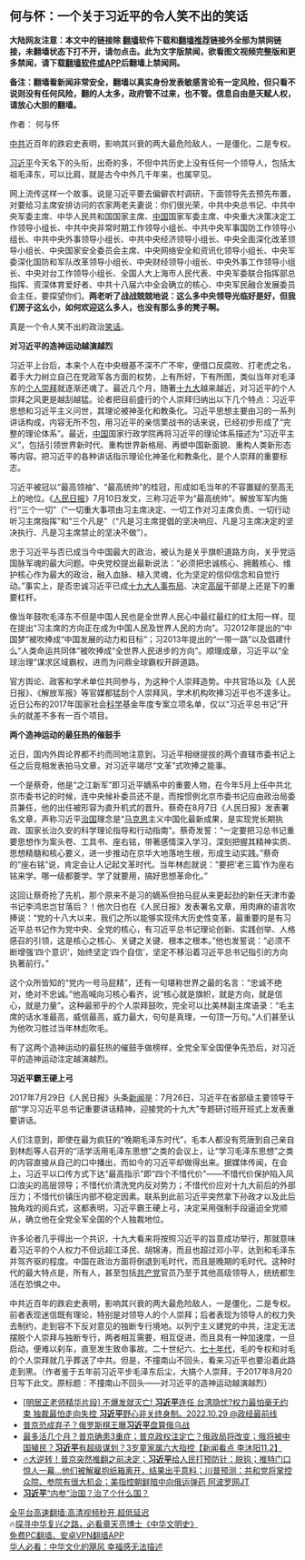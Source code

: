  <!-- 面包屑导航 --> <h2>何与怀：一个关于习近平的令人笑不出的笑话</h2> <p class="notice"><b>大陆网友注意：本文中的链接除 <a href="https://github.com/bannedbook/fanqiang" >翻墙</a>软件下载和<a href="https://github.com/killgcd/justmysocks/blob/master/README.md">翻墙推荐</a>链接外全部为禁网链接，未翻墙状态下打不开，请勿点击。此为文字版禁闻，欲看图文视频完整版和更多禁闻，请下载<a href="https://github.com/bannedbook/fanqiang">翻墙软件或APP</a>后翻墙上禁闻网。</p><p>备注：翻墙看新闻非常安全，翻墙以真实身份发表敏感言论有一定风险，但只看不说则没有任何风险，翻的人太多，政府管不过来，也不管。信息自由是天赋人权，请放心大胆的翻墙。</b></p>  <div class="entry"> <p>作者： 何与怀</p> <p id="conimg"><a href="https://www.bannedbook.org/bnews/tag/%e4%b8%ad%e5%85%b1/" class="st_tag internal_tag" rel="tag" title="标签 中共 下的日志">中共</a>近百年的跌宕史表明，影响其兴衰的两大最危险敌人，一是僵化，二是专权。</p> <p><a href="https://www.bannedbook.org/bnews/tag/%e4%b9%a0%e8%bf%91%e5%b9%b3/" class="st_tag internal_tag" rel="tag" title="标签 习近平 下的日志">习近平</a>今天名下的头衔，出奇的多，不但中共历史上没有任何一个领导人，包括太祖毛泽东，可以比肩，就是古今中外几千年来，也属罕见。</p> <p>网上流传这样一个故事。说是习近平要去偏僻农村调研，下面领导先去预先布置，对要给习主席安排访问的农家两老夫妻说：你们很光荣，中共中央总书记、中共中央军委主席、中华人民共和国国家主席、<span class='wp_keywordlink_affiliate'><a href="https://www.bannedbook.org/" title="中国" target="_blank">中国</a></span>国家军委主席、中央重大决策决定工作领导小组长、中共中央非常时期工作领导小组长、中共中央军事国防工作领导小组长、中共中央外事领导小组长、中共中央经济领导小组长、中央全面深化改革领导小组长、中央国家安全委员会主席、中央网络安全和资讯化领导小组长、中央军委深化国防和军队改革领导小组长、中央财经领导小组长、中央外事工作领导小组长、中央对台工作领导小组长、全国人大上海市人民代表、中央军委联合指挥部总指挥、资深体育爱好者、中共十八届六中全会确立的核心、中央军民融合发展委员会主任，要探望你们。<strong>两老听了战战兢兢地说：这么多中央领导光临好是好，但我们房子这幺小，如何欢迎这么多人，也没有那么多的凳子啊。</strong></p> <p>真是一个令人笑不出的政治<a href="https://www.bannedbook.org/bnews/tag/%E7%AC%91%E8%AF%9D/" class="st_tag internal_tag" rel="tag" title="标签 笑话 下的日志">笑话</a>。</p> <p><strong>对习近平的造神运动越演越烈</strong></p>  <p>习近平上台后，本来个人在中央根基不深不广不牢，便借口反腐败、打老虎之名，着手大力树立自己在党政军各方面的权势，上有所好，下有所图，类似当年对毛泽东的<a href="https://www.bannedbook.org/bnews/tag/%E4%B8%AA%E4%BA%BA%E5%B4%87%E6%8B%9C/" class="st_tag internal_tag" rel="tag" title="标签 个人崇拜 下的日志">个人崇拜</a>就逐渐还魂了。最近几个月，随著<a href="https://www.bannedbook.org/bnews/tag/%e5%8d%81%e4%b9%9d%e5%a4%a7/" class="st_tag internal_tag" rel="tag" title="标签 十九大 下的日志">十九大</a>越来越近，对习近平的个人崇拜之风更是越刮越猛。论者把目前盛行的个人崇拜归纳出以下几个特点：习近平思想和习近平主义问世，其理论被神圣化和教条化。习近平思想主要由习的一系列讲话构成，内容无所不包，用习近平的亲信栗战书的话来说，已经初步形成了“完整的理论体系”。最近，<a href="https://www.bannedbook.org/bnews/tag/%E4%B8%AD%E5%9B%BD/" class="st_tag internal_tag" rel="tag" title="标签 中国 下的日志">中国</a>国家行政学院再将习近平的理论体系描述为“习近平主义“，包括引领世界新时代、重构世界新格局、再塑中国新面貌、重构人类新形态等内容。把习近平的各种讲话指示理论化神圣化和教条化，是个人崇拜的重要标志。</p> <p>习近平被冠以“最高领袖”、“最高统帅”的桂冠，形成如毛当年的不容置疑的至高无上的地位。《<span class='wp_keywordlink'><a href="https://www.bannedbook.org/forum2/topic109.html" title="透视人民日报" target="_blank">人民日报</a></span>》7月10日发文，三称习近平为“最高统帅”。解放军军内施行“三个一切”（“一切重大事项由习主席决定、一切工作对习主席负责、一切行动听习主席指挥”和“三个凡是”（“凡是习主席提倡的坚决响应、凡是习主席决定的坚决执行、凡是习主席禁止的坚决不做”）。</p> <p>忠于习近平与否已成当今中国最大的政治，被认为是关乎旗帜道路方向，关乎党运国脉军魂的最大问题。中央党校提出最新说法：“必须把忠诚核心、拥戴核心、维护核心作为最大的政治，融入血脉、植入灵魂，化为坚定的信仰信念和自觉行动。”事实上，是否忠诚习近平已成<a href="https://www.bannedbook.org/bnews/tag/%e5%8d%81%e4%b9%9d%e5%a4%a7%e4%ba%ba%e4%ba%8b%e5%b8%83%e5%b1%80/" class="st_tag internal_tag" rel="tag" title="标签 十九大人事布局 下的日志">十九大人事布局</a>、决定<span class='wp_keywordlink_affiliate'><a href="https://www.bannedbook.org/bnews/ccpdope/" title="中共高层内幕" target="_blank">高层</a></span>干部是上还是下的重要杠杆。</p> <p>像当年鼓吹毛泽东不但是中国人民也是全世界人民心中最红最红的红太阳一样，现在提出“习主席的方向正在成为中国人民及世界人民的方向”。习2012年提出的“中国梦”被吹捧成“中国发展的动力和目标”；习2013年提出的“一带一路”以及倡建什么“人类命运共同体”被吹捧成“全世界人民进步的方向”。顺理成章，习近平以“全球治理”谋求区域霸权，进而为问鼎全球霸权开辟道路。</p> <p>官方舆论、政客和学术单位共同参与，为这种个人崇拜造势。中共官场以及《人民日报》、《解放军报》等官媒都猛刮个人崇拜风，学术机构吹捧习近平也不遑多让。近日公布的2017年国家社会<span class='wp_keywordlink'><a href="https://www.bannedbook.org/forum11/topic309.html" title="禁片：“科学”的棍子" target="_blank">科学</a></span>基金年度专案立项名单，仅以“习近平总书记”开头的就差不多有一百个项目。</p> <p><strong>两个造神运动的最狂热的催鼓手</strong></p>  <p>近日，国内外舆论界都不约而同地注意到，习近平相继提拔的两个直辖市委书记上任之后竞相发表拍马文章，对习近平竭尽“文革”式吹捧之能事。</p> <p>一个是蔡奇，他是“之江新军”即习近平嫡系中的重要人物，在今年5月上任中共北京市委书记的时候，连中央候补委员还不是，而按惯例北京市委书记应由政治局委员兼任，他的出任被形容为直升机式的晋升。蔡奇在8月7日《人民日报》发表署名文章，声称习近平<span class='wp_keywordlink'><a href="https://www.bannedbook.org/forum24/topic8925.html" title="《治国大道》" target="_blank">治国</a></span>理念是“<span class='wp_keywordlink'><a href="https://www.bannedbook.org/forum2/topic105.html" title="《马克思的成魔之路》" target="_blank">马克思</a></span>主义中国化最新成果，是实现党长期执政、国家长治久安的科学理论指导和行动指南”。蔡奇发誓：“一定要把习总书记重要思想作为案头卷、工具书、座右铭，带著感情深入学习，深刻把握其精神实质、思想精髓和核心要义，进一步推动在京华大地落地生根，形成生动实践。”蔡奇的“座右铭”说，肯定会让人记起文革时代。当年林彪就说：“要把‘老三篇’作为座右铭来学。哪一级都要学。学了就要用，搞好思想革命化。”</p> <p>这回让蔡奇抢了先机，那个原来不是习的嫡系但拍马屁从来更起劲的新任天津市委书记李鸿忠岂甘落后？！他次日也在《人民日报》发表署名文章，用肉麻的语言吹捧说：“党的十八大以来，我们之所以能够实现伟大历史性变革，最重要的是有习近平总书记作为党中央、全党的核心，有习近平总书记理论创新、实践创举、人格感召的引领，这是核心之核心、关键之关键、根本之根本。”他也发誓说：“必须不断增强‘四个意识’，始终坚定‘四个自信’，坚定不移沿着习近平总书记指引的方向执著前行。”</p> <p>这个众所皆知的“党内一号马屁精”，还有一句堪称世界之最的名言：“忠诚不绝对，绝对不忠诚。”他高喊向习核心看齐，说“核心就是旗帜，就是方向，就是信心，就是力量”。这种最邪乎的个人崇拜鼓吹，完全可以比美林副主席语录：“毛主席的话水准最高，威信最高，威力最大，句句是真理，一句顶一万句。”人们甚至认为他吹习胜过当年林彪吹毛。</p> <p>有了这两个造神运动的最狂热的催鼓手做榜样，全党全军全国便争先恐后，对习近平的造神运动注定越演越烈。</p> <p><strong>习近平霸王硬上弓</strong></p>  <p>2017年7月29日《人民日报》头条<span class='wp_keywordlink_affiliate'><a href="https://www.bannedbook.org/" title="新闻">新闻</a></span>是：7月26日，习近平在省部级主要领导干部“学习习近平总书记重要讲话精神，迎接党的十九大”专题研讨班开班式上发表重要讲话。</p> <p>人们注意到，即使在最为疯狂的“晚期毛泽东时代”，毛本人都没有荒唐到自己亲自到林彪等人召开的“活学活用毛泽东思想”之类的会议上，让“学习毛泽东思想”之类的内容直接从自己的口中播出，而如今的习近平却做得出来。据媒体传闻，在会上，习近平以口传方式下达“最高指示”即“四个不惜代价”——不惜代价保护陷入风口浪尖的高层领导；不惜代价清洗党内反对势力；不惜代价应对十九大前后的外部压力；不惜代价镇压内部不稳定因素。联系到此前习近平突然拿下孙政才以及此后独角戏的阅兵式，这都表明，习近平霸王硬上弓，决定采用强制手段逼迫全党顺从，确立他在全党全军全国的个人独裁地位。</p> <p>许多论者几乎得出一个共识，十九大看来将按照习近平的旨意成功举行，那就意味着习近平的个人权力不但远超江泽民、胡锦涛，而且也超过邓小平，达到和毛泽东并驾齐驱的程度。中国在政治方面将倒退到毛时代，而且是晚期的毛时代。这种时代的最大特点是，所有人，甚至包括<a href="https://www.bannedbook.org/bnews/tag/%e5%85%b1%e4%ba%a7%e5%85%9a/" class="st_tag internal_tag" rel="tag" title="标签 共产党 下的日志">共产党</a>官员乃至于其他高级领导人，统统都生活在恐惧之中。</p> <p>中共近百年的跌宕史表明，影响其兴衰的两大最危险敌人，一是僵化，二是专权。前者表现迷信既有理论，特别是对领导人的个人崇拜；后者表现为领导人的权力失去制约，走到容不下反对意见的独断专行境地。以列宁主义建党的中共，注定无法摆脱个人崇拜与独断专行，两者相互需要，相互促进，而且具有一种加速度，一旦启动，便难以刹车，直至发生致命事故。二十世纪六、<span class='wp_keywordlink'><a href="https://www.bannedbook.org/forum2/topic1112.html" title="北島、李陀主編： 七十年代" target="_blank">七十年代</a></span>，毛的专权和对毛的个人崇拜就几乎葬送了中共。但是，不撞南山不回头，看来习近平也要沿着此路走到黑。（作者鉴于五年前习近平步毛泽东后尘，大搞个人崇拜，于2017年8月20日写下此文。原标题：不撞南山不回头——对习近平的造神运动越演越烈）</p> <!--<div id="taboola-mid-1"></div>--><ul class='op-related-articles' title='相关阅读'> <li><a href='https://www.bannedbook.org/bnews/sohnews/20221103/1806081.html' target='_blank'>[明居正老师精华片段] 不爆发就灭亡! <b>习近平</b>连任 台湾隐忧?权力最怕毫无约束 独裁最怕走向失控 <b>习近平</b>野心非关终身制。2022.10.29 @政经最前线</a></li> <li><a href='https://www.bannedbook.org/bnews/baitai/20221103/1806077.html' target='_blank'>普京恐成弃子？俄罗斯棋王曝<b>习近平</b>盘算俄乌战</a></li> <li><a href='https://www.bannedbook.org/bnews/sohnews/20221103/1806051.html' target='_blank'>最多活几个月？普京确患3重症；普京政权注定亡？俄政局将改变；俄将被中国殖民？<b>习近平</b>有超级谋划？3岁童家属六大指控【新闻看点 李沐阳11.2】</a></li> <li><a href='https://www.bannedbook.org/bnews/bannedvideo/20221103/1806033.html' target='_blank'>🔥大逆转！普京突然推翻之前决定；<b>习近平</b>给人民打预防针：脱钩；推特门口惊人一幕...他们被解雇抱纸箱离开，结果出乎意料；川普预测：共和党将掌控众院、参院有很大机会；美指控朝鲜暗中向俄运弹药 阿波罗网JT</a></li> <li><a href='https://www.bannedbook.org/bnews/topimagenews/20221103/1806016.html' target='_blank'><b>习近平</b>“内参”治国？治了个什么国？</a></li> </ul> <p class="texttj"> <a href="https://github.com/bannedbook/fanqiang/wiki/V2ray%E6%9C%BA%E5%9C%BA" target="_blank">全平台高速翻墙:高清视频秒开,超低延迟</a><br/> 🔥<a href="https://www.bannedbook.org/bnews/comments/20220808/1768773.html" target="_blank">探寻中华复兴之路，必看章天亮博士《中华文明史》</a><br/> <a href="https://github.com/bannedbook/fanqiang/wiki/%E7%A6%81%E9%97%BB%E7%BD%91%E5%AE%89%E5%8D%93%E7%BF%BB%E5%A2%99%E6%96%B0%E9%97%BBAPP" target="_blank">免费PC翻墙、安卓VPN翻墙APP</a><br/> <a href="https://www.bannedbook.org/bnews/comments/20220220/1694796.html" target="_blank">华人必看：中华文化的飓风 幸福感无法描述</a><br/> </p><p class="src-info">　 </p> <a name='sharetosocial'></a> <div style="margin-bottom:5px;padding-bottom:5px;clear:both"> <div id="archive-pix-1" class="banner-ads"> <!-- AuctionX Display platform tag START --> <div id="27602x728x90x621x_ADSLOT1" clicktrack="%%CLICK_URL_ESC%%"></div>  <!-- AuctionX Display platform tag END --> </div> <div id="archive-pix-2" class="banner-ads"> <!-- AuctionX Display platform tag START --> <div id="27556x300x250x621x_ADSLOT1" clicktrack="%%CLICK_URL_ESC%%" style="margin:0 auto;text-align:center"></div>  <!-- AuctionX Display platform tag END --> </div> </div>  <div id="archive-pix-1" class="banner-ads"> <!-- AuctionX Display platform tag START --> <div id="27603x728x90x621x_ADSLOT1" clicktrack="%%CLICK_URL_ESC%%"></div>  <!-- AuctionX Display platform tag END --> </div> </div><!--END ENTRY--> 